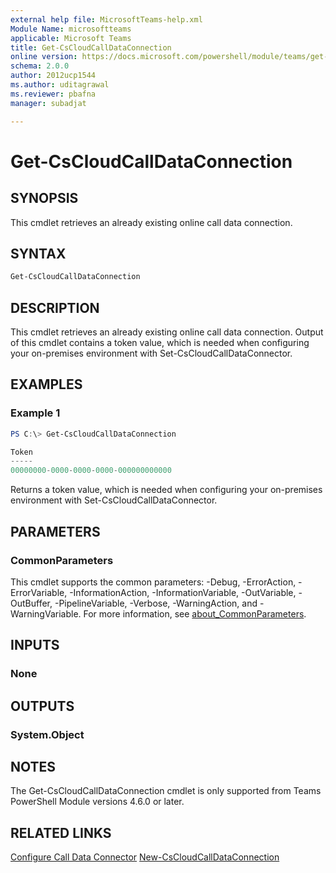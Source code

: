 ```yaml
---
external help file: MicrosoftTeams-help.xml
Module Name: microsoftteams
applicable: Microsoft Teams
title: Get-CsCloudCallDataConnection
online version: https://docs.microsoft.com/powershell/module/teams/get-cscloudcalldataconnection
schema: 2.0.0
author: 2012ucp1544
ms.author: uditagrawal
ms.reviewer: pbafna
manager: subadjat

---
```


# Get-CsCloudCallDataConnection

## SYNOPSIS
This cmdlet retrieves an already existing online call data connection.

## SYNTAX

```powershell
Get-CsCloudCallDataConnection
```

## DESCRIPTION
This cmdlet retrieves an already existing online call data connection. Output of this cmdlet contains a token value, which is needed when configuring your on-premises environment with Set-CsCloudCallDataConnector.

## EXAMPLES

### Example 1
```powershell
PS C:\> Get-CsCloudCallDataConnection

Token
-----
00000000-0000-0000-0000-000000000000
```

Returns a token value, which is needed when configuring your on-premises environment with Set-CsCloudCallDataConnector.

## PARAMETERS

### CommonParameters
This cmdlet supports the common parameters: -Debug, -ErrorAction, -ErrorVariable, -InformationAction, -InformationVariable, -OutVariable, -OutBuffer, -PipelineVariable, -Verbose, -WarningAction, and -WarningVariable. For more information, see [about_CommonParameters](https://go.microsoft.com/fwlink/?LinkID=113216).

## INPUTS

### None

## OUTPUTS

### System.Object

## NOTES

The Get-CsCloudCallDataConnection cmdlet is only supported from Teams PowerShell Module versions 4.6.0 or later.

## RELATED LINKS

[Configure Call Data Connector](/skypeforbusiness/hybrid/configure-call-data-connector)
[New-CsCloudCallDataConnection](New-CsCloudCallDataConnection.md)
